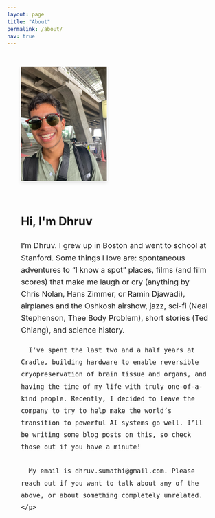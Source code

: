 ```yaml
---
layout: page
title: "About"
permalink: /about/
nav: true
---
```


<style>
  .about-container {
    display: flex;
    align-items: center;
    gap: 2rem;
    padding: 2rem;
    flex-wrap: wrap;
    max-width: 800px;
    margin: 0 auto;
  }
  .profile-picture img {
    max-width: 200px;
    width: 100%;
    box-shadow: 0 4px 8px rgba(0,0,0,0.1);
  }
  .about-text {
    flex: 1;
    font-size: 1.1rem;
    line-height: 1.6;
  }
</style>

<div class="about-container">
  <div class="profile-picture">
    <img src="/assets/images/dhruv_pfp.jpg" alt="Dhruv Sumathi">
  </div>
  <div class="about-text">
    <h2>Hi, I'm Dhruv</h2>
    <p>
      I’m Dhruv. I grew up in Boston and went to school at Stanford. Some things I love are: spontaneous adventures to “I know a spot” places, films (and film scores) that make me laugh or cry (anything by Chris Nolan, Hans Zimmer, or Ramin Djawadi), airplanes and the Oshkosh airshow, jazz, sci-fi (Neal Stephenson, Thee Body Problem), short stories (Ted Chiang), and science history.
      
      I’ve spent the last two and a half years at Cradle, building hardware to enable reversible cryopreservation of brain tissue and organs, and having the time of my life with truly one-of-a-kind people. Recently, I decided to leave the company to try to help make the world’s transition to powerful AI systems go well. I’ll be writing some blog posts on this, so check those out if you have a minute!
      
      My email is dhruv.sumathi@gmail.com. Please reach out if you want to talk about any of the above, or about something completely unrelated.
    </p>
  </div>
</div>
